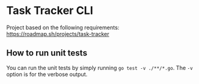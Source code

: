 # Task Tracker CLI

Project based on the following requirements: https://roadmap.sh/projects/task-tracker

## How to run unit tests

You can run the unit tests by simply running `go test -v ./**/*.go`. The `-v` option is for the verbose output.

